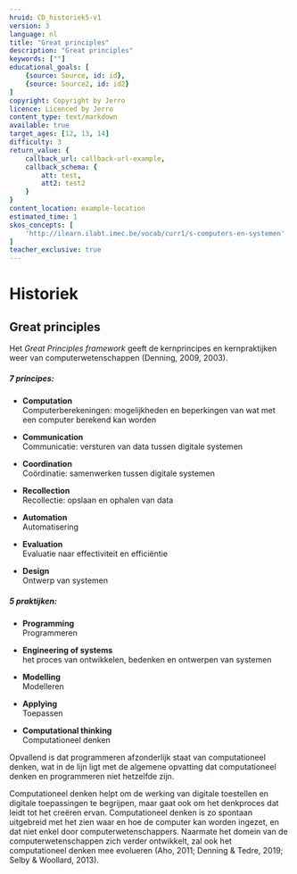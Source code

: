 ```yaml
---
hruid: CD_historiek5-v1
version: 3
language: nl
title: "Great principles"
description: "Great principles"
keywords: [""]
educational_goals: [
    {source: Source, id: id}, 
    {source: Source2, id: id2}
]
copyright: Copyright by Jerro
licence: Licenced by Jerro
content_type: text/markdown
available: true
target_ages: [12, 13, 14]
difficulty: 3
return_value: {
    callback_url: callback-url-example,
    callback_schema: {
        att: test,
        att2: test2
    }
}
content_location: example-location
estimated_time: 1
skos_concepts: [
    'http://ilearn.ilabt.imec.be/vocab/curr1/s-computers-en-systemen'
]
teacher_exclusive: true
---
```


# Historiek

## Great principles
Het *Great Principles framework* geeft de kernprincipes en kernpraktijken weer van computerwetenschappen (Denning, 2009, 2003). 

<div class="alert alert-box alert-dark">
<h5>7 principes:</h5> 

<ul><li><strong>Computation</strong></br>Computerberekeningen: mogelijkheden en beperkingen van wat met een computer berekend kan worden</li></ul>
<ul><li><strong>Communication</strong></br>Communicatie: versturen van data tussen digitale systemen</li></ul>
<ul><li><strong>Coordination</strong></br>Coördinatie: samenwerken tussen digitale systemen</li></ul>
<ul><li><strong>Recollection</strong></br>Recollectie: opslaan en ophalen van data</li></ul>
<ul><li><strong>Automation</strong></br>Automatisering</li></ul>
<ul><li><strong>Evaluation</strong></br>Evaluatie naar effectiviteit en efficiëntie</li></ul>
<ul><li><strong>Design</strong></br>Ontwerp van systemen</li></ul> 
</div>

<div class="alert alert-box alert-light">
<h5>5 praktijken:</h5> 

<ul><li><strong>Programming</strong></br>Programmeren</li></ul>
<ul><li><strong>Engineering of systems</strong></br>het proces van ontwikkelen, bedenken en ontwerpen van systemen</li></ul>
<ul><li><strong>Modelling</strong></br>Modelleren</li></ul>
<ul><li><strong>Applying</strong></br>Toepassen</li></ul>
<ul><li><strong>Computational thinking</strong></br>Computationeel denken</li></ul> 
</div>

Opvallend is dat programmeren afzonderlijk staat van computationeel denken, wat in de lijn ligt met de algemene opvatting dat computationeel denken en programmeren niet hetzelfde zijn. 

Computationeel denken helpt om de werking van digitale toestellen en digitale toepassingen te begrijpen, maar gaat ook om het denkproces dat leidt tot het  creëren ervan. Computationeel denken is zo spontaan uitgebreid met het zien waar en hoe de computer kan worden ingezet, en dat niet enkel door computerwetenschappers. Naarmate het domein van de computerwetenschappen zich verder ontwikkelt, zal ook het computationeel denken mee evolueren (Aho, 2011; Denning & Tedre, 2019; Selby & Woollard, 2013).